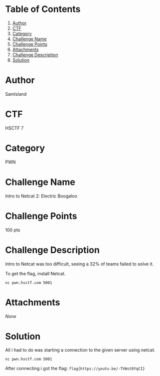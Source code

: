 # Table of Contents
1. [Author](#Author)
2. [CTF](#CTF)
3. [Category](#Category)
4. [Challenge Name](#Challenge-Name)
5. [Challenge Points](#Challenge-Points)
6. [Attachments](#Attachments)
7. [Challenge Description](#Challenge-Description)
8. [Solution](#Solution)

# Author
SamIsland

# CTF
HSCTF 7

# Category
PWN

# Challenge Name
Intro to Netcat 2: Electric Boogaloo

# Challenge Points
100 pts

# Challenge Description
Intro to Netcat was too difficult, seeing a 32% of teams failed to solve it.

To get the flag, install Netcat.

`nc pwn.hsctf.com 5001`

# Attachments
_None_

# Solution
All i had to do was starting a connection to the given server using netcat.

`nc pwn.hsctf.com 5001`

After connecting i got the flag:
`flag{https://youtu.be/-TVWst0YqCI}`

